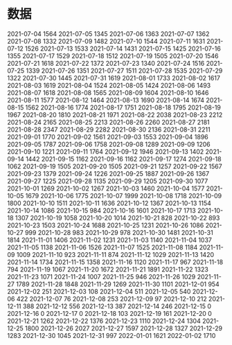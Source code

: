 # 数据
2021-07-04 1564
2021-07-05 1345
2021-07-06 1363
2021-07-07 1362
2021-07-08 1332
2021-07-09 1482
2021-07-10 1544
2021-07-11 1631
2021-07-12 1526
2021-07-13 1533
2021-07-14 1431
2021-07-15 1425
2021-07-16 1355
2021-07-17 1529
2021-07-18 1512
2021-07-19 1505
2021-07-20 1546
2021-07-21 1618
2021-07-22 1372
2021-07-23 1340
2021-07-24 1516
2021-07-25 1339
2021-07-26 1351
2021-07-27 1511
2021-07-28 1535
2021-07-29 1322
2021-07-30 1445
2021-07-31 1619
2021-08-01 1733
2021-08-02 1617
2021-08-03 1619
2021-08-04 1524
2021-08-05 1424
2021-08-06 1493
2021-08-07 1618
2021-08-08 1565
2021-08-09 1604
2021-08-10 1646
2021-08-11 1577
2021-08-12 1464
2021-08-13 1690
2021-08-14 1674
2021-08-15 1562
2021-08-16 1774
2021-08-17 1751
2021-08-18 1795
2021-08-19 1967
2021-08-20 1810
2021-08-21 1971
2021-08-22 2038
2021-08-23 2212
2021-08-24 2165
2021-08-25 2213
2021-08-26 2260
2021-08-27 2181
2021-08-28 2347
2021-08-29 2282
2021-08-30 2136
2021-08-31 2211
2021-09-01 1770
2021-09-02 1561
2021-09-03 1553
2021-09-04 1896
2021-09-05 1787
2021-09-06 1758
2021-09-08 1289
2021-09-09 1206
2021-09-10 1221
2021-09-11 1764
2021-09-12 1946
2021-09-13 1402
2021-09-14 1442
2021-09-15 1162
2021-09-16 1162
2021-09-17 1274
2021-09-18 1062
2021-09-19 1505
2021-09-20 1505
2021-09-21 1257
2021-09-22 1567
2021-09-23 1379
2021-09-24 1226
2021-09-25 1887
2021-09-26 1367
2021-09-27 1225
2021-09-28 1135
2021-09-29 1205
2021-09-30 1077
2021-10-01 1269
2021-10-02 1267
2021-10-03 1460
2021-10-04 1577
2021-10-05 1679
2021-10-06 1775
2021-10-07 1999
2021-10-08 1718
2021-10-09 1800
2021-10-10 1511
2021-10-11 1636
2021-10-12 1367
2021-10-13 1154
2021-10-14 1086
2021-10-15 984
2021-10-16 1601
2021-10-17 1713
2021-10-18 1307
2021-10-19 1058
2021-10-20 1014
2021-10-21 828
2021-10-22 893
2021-10-23 1503
2021-10-24 1688
2021-10-25 1231
2021-10-26 1086
2021-10-27 999
2021-10-28 983
2021-10-29 978
2021-10-30 1481
2021-10-31 1814
2021-11-01 1406
2021-11-02 1231
2021-11-03 1140
2021-11-04 1037
2021-11-05 1138
2021-11-06 1526
2021-11-07 1525
2021-11-08 1184
2021-11-09 1009
2021-11-10 923
2021-11-11 874
2021-11-12 1029
2021-11-13 1420
2021-11-14 1734
2021-11-15 1358
2021-11-16 1120
2021-11-17 967
2021-11-18 794
2021-11-19 1067
2021-11-20 1672
2021-11-21 1891
2021-11-22 1323
2021-11-23 1071
2021-11-24 1007
2021-11-25 946
2021-11-26 1029
2021-11-27 1789
2021-11-28 1848
2021-11-29 1269
2021-11-30 1101
2021-12-01 954
2021-12-02 251
2021-12-03 108
2021-12-04 511
2021-12-05 540
2021-12-06 422
2021-12-07 76
2021-12-08 253
2021-12-09 97
2021-12-10 212
2021-12-11 388
2021-12-12 556
2021-12-13 387
2021-12-14 246
2021-12-15 0
2021-12-16 0
2021-12-17 0
2021-12-18 103
2021-12-19 161
2021-12-20 0
2021-12-21 1262
2021-12-22 1376
2021-12-23 1110
2021-12-24 1304
2021-12-25 1800
2021-12-26 2027
2021-12-27 1597
2021-12-28 1327
2021-12-29 1283
2021-12-30 1045
2021-12-31 997
2022-01-01 1621
2022-01-02 1710
